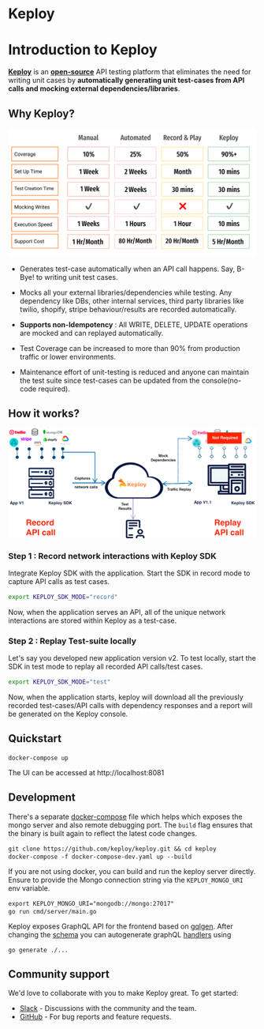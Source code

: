 # Keploy


# Introduction to Keploy

**[Keploy](https://keploy.io)** is an **[open-source](https://github.com/keploy/keploy)** API testing platform that eliminates the need for writing unit cases by
**automatically generating unit test-cases from API calls and mocking external dependencies/libraries**.

## Why Keploy?

![Difference](https://raw.githubusercontent.com/keploy/docs/master/static/img/difference.png)


* Generates test-case automatically when an API call happens. Say, B-Bye! to writing unit test cases.

* Mocks all your external libraries/dependencies while testing. Any dependency like DBs, other internal services, third party libraries like twilio, shopify, stripe behaviour/results are recorded automatically.


* **Supports non-Idempotency** : All WRITE, DELETE, UPDATE operations are mocked and can replayed automatically.


* Test Coverage can be increased to more than 90% from production traffic or lower environments.

* Maintenance effort of unit-testing is reduced and anyone can maintain the test suite since test-cases can be updated from the console(no-code required).


## How it works?

![How it works](https://raw.githubusercontent.com/keploy/docs/master/static/img/how-it-works.png)

### Step 1 : Record network interactions with Keploy SDK

Integrate Keploy SDK with the application. Start the SDK in record mode to capture API calls as test cases.

```bash
export KEPLOY_SDK_MODE="record"
```

Now, when the application serves an API, all of the unique network interactions are stored within Keploy as a test-case.

### Step 2 :  Replay Test-suite locally

Let's say you developed new application version v2. To test locally, start the SDK in test mode to replay all recorded API calls/test cases.

```bash
export KEPLOY_SDK_MODE="test"
```

Now, when the application starts, keploy will download all the previously recorded test-cases/API calls with dependency responses and a report will be generated on the Keploy console.

## Quickstart
```shell
docker-compose up
```
The UI can be accessed at http://localhost:8081

## Development
There's a separate [docker-compose](docker-compose-dev.yaml) file which helps which exposes the mongo server and also remote debugging port. The `build` flag ensures that the binary is built again to reflect the latest code changes. 
```shell
git clone https://github.com/keploy/keploy.git && cd keploy
docker-compose -f docker-compose-dev.yaml up --build
```
If you are not using docker, you can build and run the keploy server directly. Ensure to provide the Mongo connection string via the `KEPLOY_MONGO_URI` env variable.  
```shell
export KEPLOY_MONGO_URI="mongodb://mongo:27017"
go run cmd/server/main.go
```
Keploy exposes GraphQL API for the frontend based on [gqlgen](https://github.com/99designs/gqlgen). After changing the [schema](graph/schema.graphqls) you can autogenerate graphQL [handlers](graph/schema.resolvers.go) using
```shell
go generate ./...
```

## Community support
We'd love to collaborate with you to make Keploy great. To get started:
* [Slack](https://join.slack.com/t/keploy/shared_invite/zt-12rfbvc01-o54cOG0X1G6eVJTuI_orSA) - Discussions with the community and the team.
* [GitHub](https://github.com/keploy/keploy/issues) - For bug reports and feature requests.

